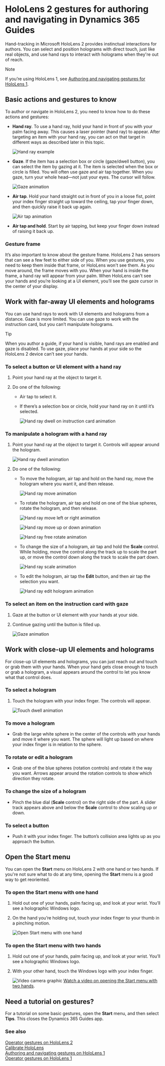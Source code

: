 

# HoloLens 2 gestures for authoring and navigating in Dynamics 365 Guides 

Hand-tracking in Microsoft HoloLens 2 provides instinctual interactions for authors. You can select and position holograms with direct 
touch, just like real objects, and use hand rays to interact with holograms when they're out of reach. 

>[!NOTE]
>If you’re using HoloLens 1, see [Authoring and navigating gestures for HoloLens 1](authoring-gestures.md).

## Basic actions and gestures to know

To author or navigate in HoloLens 2, you need to know how to do these actions and gestures:

- **Hand ray**. To use a hand ray, hold your hand in front of you with your palm facing away. This causes a laser pointer (hand ray) to appear. After targeting an item with your hand ray, you can act on that target in different ways as described later in this topic.

    ![Hand ray example](media/hand-ray-example.png "Hand ray example") 

- **Gaze**. If the item has a selection box or circle (gaze/dwell button), you can select the item by gazing at it. The item is selected when the box or circle is filled. You will often use gaze and air tap together. When you gaze, turn your whole head—not just your eyes. The cursor will follow.
 
    ![Gaze animation](media/gaze-animation.gif "Gaze animation") 

- **Air tap**. Hold your hand straight out in front of you in a loose fist, point your index finger straight up toward the ceiling, tap your finger down, and then quickly raise it back up again.
 
    ![Air tap animation](media/air-tap-animation.gif "Air tap animation")

- **Air tap and hold**. Start by air tapping, but keep your finger down instead of raising it back up.

### Gesture frame

It’s also important to know about the gesture frame. HoloLens 2 has sensors that can see a few feet to either side of you. When you use gestures, you need to keep them inside that frame, or HoloLens won't see them. As you move around, the frame moves with you. When your hand is inside the frame, a hand ray will appear from your palm. When HoloLens can't see your hands and you’re looking at a UI element, you’ll see the gaze cursor in the center of your display.

## Work with far-away UI elements and holograms

You can use hand rays to work with UI elements and holograms from a distance. Gaze is more limited. You can use gaze to work with the instruction card, but you can’t manipulate holograms.

>[!TIP]
>When you author a guide, if your hand is visible, hand rays are enabled and gaze is disabled. To use gaze, place your hands at your side so the HoloLens 2 device can’t see your hands.

### To select a button or UI element with a hand ray

1.	Point your hand ray at the object to target it. 

2.	Do one of the following:

    - Air tap to select it.
    
    - If there’s a selection box or circle, hold your hand ray on it until it’s selected.
 
      ![Hand ray dwell on instruction card animation](media/hand-ray-dwell-instruction-card-animation.gif "Hand ray dwell on instruction card animation")

### To manipulate a hologram with a hand ray

1.	Point your hand ray at the object to target it. Controls will appear around the hologram.

    ![Hand ray dwell animation](media/hand-ray-dwell-animation.gif "Hand ray dwell animation")
    
2.	Do one of the following:

    - To move the hologram, air tap and hold on the hand ray, move the hologram where you want it, and then release.
    
        ![Hand ray move animation](media/hand-ray-move-animation.gif "Hand ray move animation")
       
    - To rotate the hologram, air tap and hold on one of the blue spheres, rotate the hologram, and then release.
    
         ![Hand ray move left or right animation](media/hand-ray-move-left-right-animation.gif "Hand ray move left or right animation")
         
         ![Hand ray move up or down animation](media/hand-ray-move-up-down-animation.gif "Hand ray move up or down animation")
         
         ![Hand ray free rotate animation](media/hand-ray-free-rotate-animation.gif "Hand ray free rotate animation")
      
    - To change the size of a hologram, air tap and hold the **Scale** control. While holding, move the control along the track up to scale the part up, or move the control down along the track to scale the part down.
    
         ![Hand ray scale animation](media/hand-ray-scale-animation.gif "Hand ray scale animation")
      
    - To edit the hologram, air tap the **Edit** button, and then air tap the selection you want.
    
         ![Hand ray edit hologram animation](media/hand-ray-edit-hologram-animation.gif "Hand ray edit hologram animation") 
      
### To select an item on the instruction card with gaze

1.	Gaze at the button or UI element with your hands at your side.

2.	Continue gazing until the button is filled up.
 
    ![Gaze animation](media/gaze-animation.gif "Gaze animation")
   
## Work with close-up UI elements and holograms

For close-up UI elements and holograms, you can just reach out and touch or grab them with your hands. When your hand gets close enough to touch or grab a hologram, a visual appears around the control to let you know what that control does.

### To select a hologram
1.	Touch the hologram with your index finger. The controls will appear.

    ![Touch dwell animation](media/touch-dwell-animation.gif "Touch dwell animation")

### To move a hologram

- Grab the large white sphere in the center of the controls with your hands and move it where you want. The sphere will light up based on where your index finger is in relation to the sphere.

### To rotate or edit a hologram

- Grab one of the blue spheres (rotation controls) and rotate it the way you want. Arrows appear around the rotation controls to show which direction they rotate.

### To change the size of a hologram

- Pinch the blue dial (**Scale** control) on the right side of the part. A slider track appears above and below the **Scale** control to show scaling up or down.

### To select a button

- Push it with your index finger. The button’s collision area lights up as you approach the button.

## Open the Start menu

You can open the **Start** menu on HoloLens 2 with one hand or two hands. If you're not sure what to do at any time, opening the **Start** menu is a good way to get reoriented.

### To open the Start menu with one hand

1.	Hold out one of your hands, palm facing up, and look at your wrist. You’ll see a holographic Windows logo.

2.	On the hand you’re holding out, touch your index finger to your thumb in a pinching motion.
 
    ![Open Start menu with one hand](media/open-start-menu-one-hand.png "Open Start menu with one hand")

### To open the Start menu with two hands

1.	Hold out one of your hands, palm facing up, and look at your wrist. You’ll see a holographic Windows logo.

2.	With your other hand, touch the Windows logo with your index finger.

     ![Video camera graphic](media/video-camera.PNG) [Watch a video on opening the Start menu with two hands](https://www.microsoft.com/en-us/videoplayer/embed/RE3Wxng).

## Need a tutorial on gestures?
For a tutorial on some basic gestures, open the **Start** menu, and then select **Tips**. This closes the Dynamics 365 Guides app.

### See also

[Operator gestures on HoloLens 2]()<br>
[Calibrate HoloLens]()<br>
[Authoring and navigating gestures on HoloLens 1](authoring-gestures.md)<br>
[Operator gestures on HoloLens 1]()
